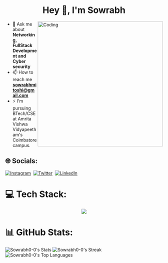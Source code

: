 <h1 align="center">Hey 👋, I'm Sowrabh</h1>

<img align="right" alt="Coding" width="400" src="https://media.tenor.com/rePDfDWO3XoAAAAd/hacking.gif">


- 💬 Ask me about **Networking, FullStack Development and Cyber security**
- 📫 How to reach me **sowrabhmitoshi@gmail.com**
- ⚡ I'm pursuing BTech/CSE at Amrita Vishwa Vidyapeetham's Coimbatore campus.

## 🌐 Socials:
[![Instagram](https://skillicons.dev/icons?i=instagram)](http://instagram.com/sowrabh_0 "Instagram")&nbsp;
[![Twitter](https://skillicons.dev/icons?i=twitter)](https://twitter.com/sowrabh0_0 "Twitter")&nbsp;
[![LinkedIn](https://skillicons.dev/icons?i=linkedin)](https://www.linkedin.com/in/sowrabhkumar "LinkedIn")

# 💻 Tech Stack:
<p align="center">
  <img src="https://skillicons.dev/icons?i=cpp,python,java,html,css,js,react,next,tailwind,nodejs,express,mysql,git,kubernetes,docker,c,githubactions,solidity,haskell,bash,ubuntu,go,postgres,androidstudio,azure,dart,figma,flutter,mongodb,vercel" />
</p>

# 📊 GitHub Stats:

![Sowrabh0-0's Stats](https://github-readme-stats.vercel.app/api?username=Sowrabh0-0&theme=tokyonight&show_icons=true&hide_border=false&count_private=true)
![Sowrabh0-0's Streak](https://github-readme-streak-stats.herokuapp.com/?user=Sowrabh0-0&theme=tokyonight&hide_border=false)
![Sowrabh0-0's Top Languages](https://github-readme-stats.vercel.app/api/top-langs/?username=Sowrabh0-0&theme=tokyonight&show_icons=true&hide_border=false&layout=compact)

